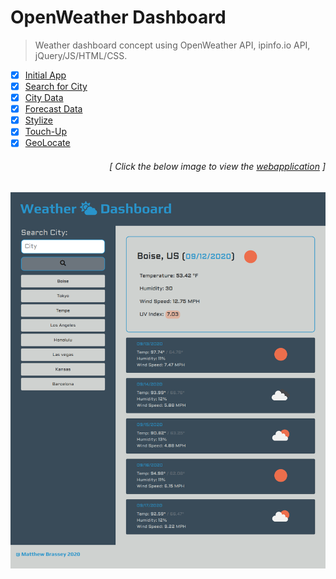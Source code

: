 # OpenWeather Dashboard

> Weather dashboard concept using OpenWeather API, ipinfo.io API, jQuery/JS/HTML/CSS.  

- [x] [Initial App](https://github.com/MBrassey/OpenWeather-Dashboard/issues/1)
- [x] [Search for City](https://github.com/MBrassey/OpenWeather-Dashboard/issues/2)
- [x] [City Data](https://github.com/MBrassey/OpenWeather-Dashboard/issues/3)
- [x] [Forecast Data](https://github.com/MBrassey/OpenWeather-Dashboard/issues/4)
- [x] [Stylize](https://github.com/MBrassey/OpenWeather-Dashboard/issues/5)
- [x] [Touch-Up](https://github.com/MBrassey/OpenWeather-Dashboard/issues/6)
- [x] [GeoLocate](https://github.com/MBrassey/OpenWeather-Dashboard/issues/7)
<h6><p align="right">[ Click the below image to view the <a href="https://MBrassey.github.io/OpenWeather-Dashboard/">webapplication</a> ]</p></h6>

[<p align="center"><img src="assets/img/Preview.png">](https://MBrassey.github.io/OpenWeather-Dashboard/)